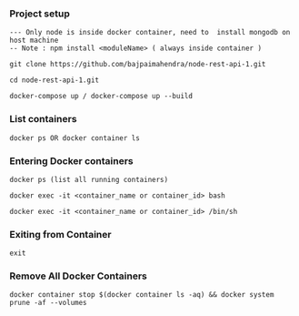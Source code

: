 ### Project setup

	--- Only node is inside docker container, need to  install mongodb on host machine
	-- Note : npm install <moduleName> ( always inside container )

	git clone https://github.com/bajpaimahendra/node-rest-api-1.git

	cd node-rest-api-1.git

	docker-compose up / docker-compose up --build

### List containers

	docker ps OR docker container ls

### Entering Docker containers

	docker ps (list all running containers)

	docker exec -it <container_name or container_id> bash

	docker exec -it <container_name or container_id> /bin/sh

### Exiting from Container
	exit

### Remove All Docker Containers

	docker container stop $(docker container ls -aq) && docker system prune -af --volumes



